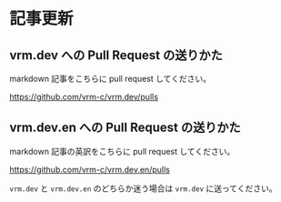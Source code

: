 # 記事更新

<!-- truncate -->

## vrm.dev への Pull Request の送りかた

markdown 記事をこちらに pull request してください。

https://github.com/vrm-c/vrm.dev/pulls

## vrm.dev.en への Pull Request の送りかた

markdown 記事の英訳をこちらに pull request してください。

https://github.com/vrm-c/vrm.dev.en/pulls

`vrm.dev` と `vrm.dev.en` のどちらか迷う場合は
`vrm.dev` に送ってください。

